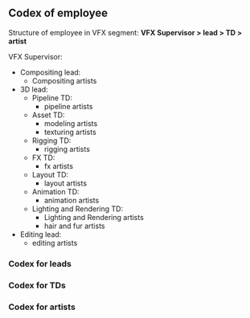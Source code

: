 ## Codex of employee 
Structure of employee in VFX segment: **VFX Supervisor > lead > TD > artist** 

VFX Supervisor:
* Compositing lead:
  - Compositing artists
* 3D lead:
  - Pipeline TD:
    - pipeline artists
  - Asset TD:
    - modeling artists
    - texturing artists
  - Rigging TD:
    - rigging artists
  - FX TD:
    - fx artists
  - Layout TD:
    - layout artists
  - Animation TD:
    - animation artists
  - Lighting and Rendering TD:
    - Lighting and Rendering artists
    - hair and fur artists
* Editing lead:
  - editing artists

### Codex for leads
### Codex for TDs
### Codex for artists
